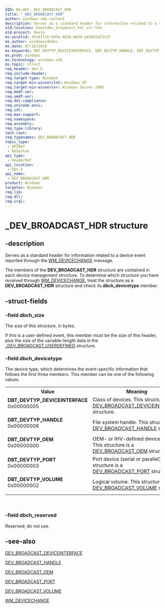 ```yaml
---
UID: NS:dbt._DEV_BROADCAST_HDR
title: "_DEV_BROADCAST_HDR"
author: windows-sdk-content
description: Serves as a standard header for information related to a device event reported through the WM_DEVICECHANGE message.
old-location: base\dev_broadcast_hdr_str.htm
old-project: devio
ms.assetid: 4fc81fcb-b9fe-4016-b639-a43845af2c5f
ms.author: windowssdkdev
ms.date: 07/16/2018
ms.keywords: DBT_DEVTYP_DEVICEINTERFACE, DBT_DEVTYP_HANDLE, DBT_DEVTYP_OEM, DBT_DEVTYP_PORT, DBT_DEVTYP_VOLUME, DEV_BROADCAST_HDR, DEV_BROADCAST_HDR structure, PDEV_BROADCAST_HDR, PDEV_BROADCAST_HDR structure pointer, _DEV_BROADCAST_HDR, _win32_dev_broadcast_hdr_str, base.dev_broadcast_hdr_str, dbt/DEV_BROADCAST_HDR, dbt/PDEV_BROADCAST_HDR
ms.prod: windows
ms.technology: windows-sdk
ms.topic: struct
req.header: dbt.h
req.include-header: 
req.target-type: Windows
req.target-min-winverclnt: Windows XP
req.target-min-winversvr: Windows Server 2003
req.kmdf-ver: 
req.umdf-ver: 
req.ddi-compliance: 
req.unicode-ansi: 
req.idl: 
req.max-support: 
req.namespace: 
req.assembly: 
req.type-library: 
tech.root: 
req.typenames: DEV_BROADCAST_HDR
topic_type:
 - APIRef
 - kbSyntax
api_type:
 - HeaderDef
api_location:
 - Dbt.h
api_name:
 - DEV_BROADCAST_HDR
product: Windows
targetos: Windows
req.lib: 
req.dll: 
req.irql: 
---
```


# _DEV_BROADCAST_HDR structure


## -description


Serves as a standard header for information related to a device event reported through the 
<a href="https://msdn.microsoft.com/b64a3983-ee75-4199-9778-1e5b7cec59e4">WM_DEVICECHANGE</a> message.

The members of the 
<b>DEV_BROADCAST_HDR</b> structure are contained in each device management structure. To determine which structure you have received through 
<a href="https://msdn.microsoft.com/b64a3983-ee75-4199-9778-1e5b7cec59e4">WM_DEVICECHANGE</a>, treat the structure as a 
<b>DEV_BROADCAST_HDR</b> structure and check its <b>dbch_devicetype</b> member.


## -struct-fields




### -field dbch_size

The size of this structure, in bytes. 




If this is a user-defined event, this member must be the size of this header, plus the size of the variable-length data in the 
<a href="https://msdn.microsoft.com/e90fbce2-cae7-4e78-b6f5-82b200390cb7">_DEV_BROADCAST_USERDEFINED</a> structure.


### -field dbch_devicetype

The device type, which determines the event-specific information that follows the first three members. This member can be one of the following values.

<table>
<tr>
<th>Value</th>
<th>Meaning</th>
</tr>
<tr>
<td width="40%"><a id="DBT_DEVTYP_DEVICEINTERFACE"></a><a id="dbt_devtyp_deviceinterface"></a><dl>
<dt><b>DBT_DEVTYP_DEVICEINTERFACE</b></dt>
<dt>0x00000005</dt>
</dl>
</td>
<td width="60%">
Class of devices. This structure is a 
<a href="https://msdn.microsoft.com/23e6b2b9-2053-4dfa-9c0a-283279f086b8">DEV_BROADCAST_DEVICEINTERFACE</a> structure.

</td>
</tr>
<tr>
<td width="40%"><a id="DBT_DEVTYP_HANDLE"></a><a id="dbt_devtyp_handle"></a><dl>
<dt><b>DBT_DEVTYP_HANDLE</b></dt>
<dt>0x00000006</dt>
</dl>
</td>
<td width="60%">
File system handle. This structure is a 
<a href="https://msdn.microsoft.com/5e542abc-8db3-4251-8b68-11456aa2da5e">DEV_BROADCAST_HANDLE</a> structure.

</td>
</tr>
<tr>
<td width="40%"><a id="DBT_DEVTYP_OEM"></a><a id="dbt_devtyp_oem"></a><dl>
<dt><b>DBT_DEVTYP_OEM</b></dt>
<dt>0x00000000</dt>
</dl>
</td>
<td width="60%">
OEM- or IHV-defined device type. This structure is a 
<a href="https://msdn.microsoft.com/32d72002-1e67-4f72-8821-6712eb898e7d">DEV_BROADCAST_OEM</a> structure.

</td>
</tr>
<tr>
<td width="40%"><a id="DBT_DEVTYP_PORT"></a><a id="dbt_devtyp_port"></a><dl>
<dt><b>DBT_DEVTYP_PORT</b></dt>
<dt>0x00000003</dt>
</dl>
</td>
<td width="60%">
Port device (serial or parallel). This structure is a 
<a href="https://msdn.microsoft.com/b8789f1c-7d82-4637-bdb0-016a22b3bc8a">DEV_BROADCAST_PORT</a> structure.

</td>
</tr>
<tr>
<td width="40%"><a id="DBT_DEVTYP_VOLUME"></a><a id="dbt_devtyp_volume"></a><dl>
<dt><b>DBT_DEVTYP_VOLUME</b></dt>
<dt>0x00000002</dt>
</dl>
</td>
<td width="60%">
Logical volume. This structure is a 
<a href="https://msdn.microsoft.com/8ce644d9-1e95-458e-924f-67bd37831048">DEV_BROADCAST_VOLUME</a> structure.

</td>
</tr>
</table>
 


### -field dbch_reserved

Reserved; do not use.


## -see-also




<a href="https://msdn.microsoft.com/23e6b2b9-2053-4dfa-9c0a-283279f086b8">DEV_BROADCAST_DEVICEINTERFACE</a>



<a href="https://msdn.microsoft.com/5e542abc-8db3-4251-8b68-11456aa2da5e">DEV_BROADCAST_HANDLE</a>



<a href="https://msdn.microsoft.com/32d72002-1e67-4f72-8821-6712eb898e7d">DEV_BROADCAST_OEM</a>



<a href="https://msdn.microsoft.com/b8789f1c-7d82-4637-bdb0-016a22b3bc8a">DEV_BROADCAST_PORT</a>



<a href="https://msdn.microsoft.com/8ce644d9-1e95-458e-924f-67bd37831048">DEV_BROADCAST_VOLUME</a>



<a href="https://msdn.microsoft.com/b64a3983-ee75-4199-9778-1e5b7cec59e4">WM_DEVICECHANGE</a>
 

 

